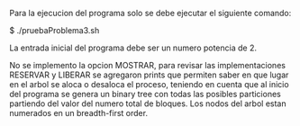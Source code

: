 Para la ejecucion del programa solo se debe ejecutar el siguiente comando:

$ ./pruebaProblema3.sh

La entrada inicial del programa debe ser un numero potencia de 2.

No se implemento la opcion MOSTRAR, para revisar las implementaciones RESERVAR y LIBERAR se
agregaron prints que permiten saber en que lugar en el arbol se aloca o desaloca el proceso, 
teniendo en cuenta que al inicio del programa se genera un binary tree con todas las posibles 
particiones partiendo del valor del numero total de bloques. Los nodos del arbol estan numerados 
en un breadth-first order.